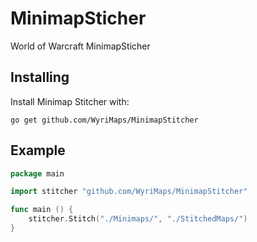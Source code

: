 MinimapSticher
==============

World of Warcraft MinimapSticher

## Installing

Install Minimap Stitcher with:

    go get github.com/WyriMaps/MinimapStitcher

## Example

```go
package main

import stitcher "github.com/WyriMaps/MinimapStitcher"

func main () {
	stitcher.Stitch("./Minimaps/", "./StitchedMaps/")
}

```

